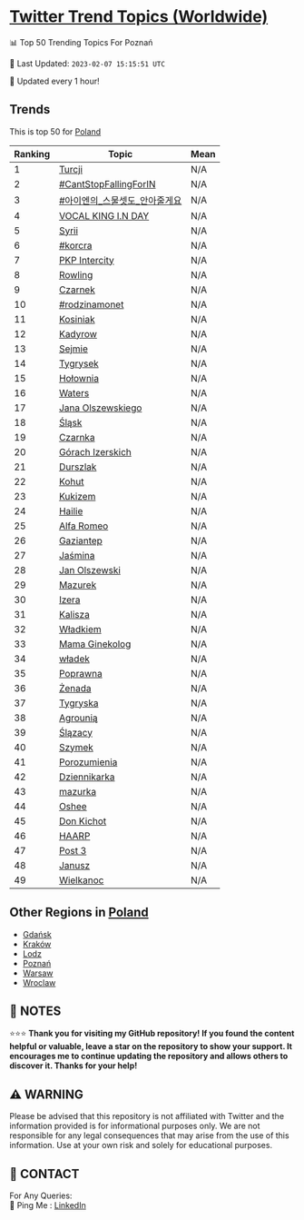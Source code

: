 [Twitter Trend Topics (Worldwide)](https://github.com/ErcinDedeoglu/Twitter-Trend-Topics)
==========


📊 Top 50 Trending Topics For Poznań

📆 Last Updated: `2023-02-07 15:15:51 UTC`

🔧 Updated every 1 hour!


## Trends

This is top 50 for [Poland](</Poland>)

| Ranking | Topic | Mean |
| ------- | ------------ | ------------ |
| 1 | [Turcji](http://twitter.com/search?q=Turcji) | N/A |
| 2 | [#CantStopFallingForIN](http://twitter.com/search?q=%23CantStopFallingForIN) | N/A |
| 3 | [#아이엔의_스물셋도_안아줄게요](http://twitter.com/search?q=%23%ec%95%84%ec%9d%b4%ec%97%94%ec%9d%98_%ec%8a%a4%eb%ac%bc%ec%85%8b%eb%8f%84_%ec%95%88%ec%95%84%ec%a4%84%ea%b2%8c%ec%9a%94) | N/A |
| 4 | [VOCAL KING I.N DAY](http://twitter.com/search?q=VOCAL+KING+I.N+DAY) | N/A |
| 5 | [Syrii](http://twitter.com/search?q=Syrii) | N/A |
| 6 | [#korcra](http://twitter.com/search?q=%23korcra) | N/A |
| 7 | [PKP Intercity](http://twitter.com/search?q=PKP+Intercity) | N/A |
| 8 | [Rowling](http://twitter.com/search?q=Rowling) | N/A |
| 9 | [Czarnek](http://twitter.com/search?q=Czarnek) | N/A |
| 10 | [#rodzinamonet](http://twitter.com/search?q=%23rodzinamonet) | N/A |
| 11 | [Kosiniak](http://twitter.com/search?q=Kosiniak) | N/A |
| 12 | [Kadyrow](http://twitter.com/search?q=Kadyrow) | N/A |
| 13 | [Sejmie](http://twitter.com/search?q=Sejmie) | N/A |
| 14 | [Tygrysek](http://twitter.com/search?q=Tygrysek) | N/A |
| 15 | [Hołownia](http://twitter.com/search?q=Ho%c5%82ownia) | N/A |
| 16 | [Waters](http://twitter.com/search?q=Waters) | N/A |
| 17 | [Jana Olszewskiego](http://twitter.com/search?q=Jana+Olszewskiego) | N/A |
| 18 | [Śląsk](http://twitter.com/search?q=%c5%9al%c4%85sk) | N/A |
| 19 | [Czarnka](http://twitter.com/search?q=Czarnka) | N/A |
| 20 | [Górach Izerskich](http://twitter.com/search?q=G%c3%b3rach+Izerskich) | N/A |
| 21 | [Durszlak](http://twitter.com/search?q=Durszlak) | N/A |
| 22 | [Kohut](http://twitter.com/search?q=Kohut) | N/A |
| 23 | [Kukizem](http://twitter.com/search?q=Kukizem) | N/A |
| 24 | [Hailie](http://twitter.com/search?q=Hailie) | N/A |
| 25 | [Alfa Romeo](http://twitter.com/search?q=Alfa+Romeo) | N/A |
| 26 | [Gaziantep](http://twitter.com/search?q=Gaziantep) | N/A |
| 27 | [Jaśmina](http://twitter.com/search?q=Ja%c5%9bmina) | N/A |
| 28 | [Jan Olszewski](http://twitter.com/search?q=Jan+Olszewski) | N/A |
| 29 | [Mazurek](http://twitter.com/search?q=Mazurek) | N/A |
| 30 | [Izera](http://twitter.com/search?q=Izera) | N/A |
| 31 | [Kalisza](http://twitter.com/search?q=Kalisza) | N/A |
| 32 | [Władkiem](http://twitter.com/search?q=W%c5%82adkiem) | N/A |
| 33 | [Mama Ginekolog](http://twitter.com/search?q=Mama+Ginekolog) | N/A |
| 34 | [władek](http://twitter.com/search?q=w%c5%82adek) | N/A |
| 35 | [Poprawna](http://twitter.com/search?q=Poprawna) | N/A |
| 36 | [Żenada](http://twitter.com/search?q=%c5%bbenada) | N/A |
| 37 | [Tygryska](http://twitter.com/search?q=Tygryska) | N/A |
| 38 | [Agrounią](http://twitter.com/search?q=Agrouni%c4%85) | N/A |
| 39 | [Ślązacy](http://twitter.com/search?q=%c5%9al%c4%85zacy) | N/A |
| 40 | [Szymek](http://twitter.com/search?q=Szymek) | N/A |
| 41 | [Porozumienia](http://twitter.com/search?q=Porozumienia) | N/A |
| 42 | [Dziennikarka](http://twitter.com/search?q=Dziennikarka) | N/A |
| 43 | [mazurka](http://twitter.com/search?q=mazurka) | N/A |
| 44 | [Oshee](http://twitter.com/search?q=Oshee) | N/A |
| 45 | [Don Kichot](http://twitter.com/search?q=Don+Kichot) | N/A |
| 46 | [HAARP](http://twitter.com/search?q=HAARP) | N/A |
| 47 | [Post 3](http://twitter.com/search?q=Post+3) | N/A |
| 48 | [Janusz](http://twitter.com/search?q=Janusz) | N/A |
| 49 | [Wielkanoc](http://twitter.com/search?q=Wielkanoc) | N/A |



## Other Regions in [Poland](</Poland>)

* [Gdańsk](</Poland/Gdańsk.md>)
* [Kraków](</Poland/Kraków.md>)
* [Lodz](</Poland/Lodz.md>)
* [Poznań](</Poland/Poznań.md>)
* [Warsaw](</Poland/Warsaw.md>)
* [Wroclaw](</Poland/Wroclaw.md>)



## 📝 NOTES

⭐⭐⭐ **Thank you for visiting my GitHub repository! If you found the content helpful or valuable, leave a star on the repository to show your support. It encourages me to continue updating the repository and allows others to discover it. Thanks for your help!**


## ⚠️ WARNING

Please be advised that this repository is not affiliated with Twitter and the information provided is for informational purposes only. We are not responsible for any legal consequences that may arise from the use of this information. Use at your own risk and solely for educational purposes.


## 📨 CONTACT

 For Any Queries:  
            🏓 Ping Me : [LinkedIn](https://www.linkedin.com/in/ercindedeoglu/)
